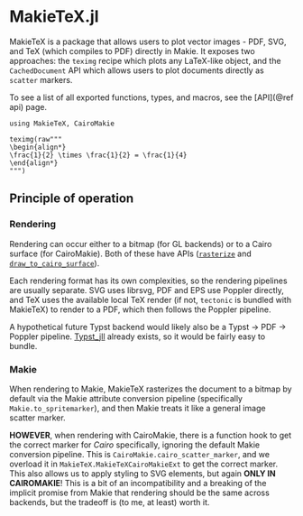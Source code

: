 # MakieTeX.jl

MakieTeX is a package that allows users to plot vector images - PDF, SVG, and TeX (which compiles to PDF) directly in Makie.  It exposes two approaches: the `teximg` recipe which plots any LaTeX-like object, and the `CachedDocument` API which allows users to plot documents directly as `scatter` markers.

To see a list of all exported functions, types, and macros, see the [API](@ref api) page.

```@example LTeX
using MakieTeX, CairoMakie

teximg(raw"""
\begin{align*}
\frac{1}{2} \times \frac{1}{2} = \frac{1}{4}
\end{align*}
""")
```


## Principle of operation

### Rendering

Rendering can occur either to a bitmap (for GL backends) or to a Cairo surface (for CairoMakie).  Both of these have APIs ([`rasterize`](@ref) and [`draw_to_cairo_surface`](@ref)).

Each rendering format has its own complexities, so the rendering pipelines are usually separate.  SVG uses librsvg, PDF and EPS use Poppler directly, and TeX uses the available local TeX render (if not, `tectonic` is bundled with MakieTeX) to render to a PDF, which then follows the Poppler pipeline. 

A hypothetical future Typst backend would likely also be a Typst -> PDF -> Poppler pipeline.  [Typst_jll](https://github.com/JuliaBinaryWrappers/Typst_jll.jl) already exists, so it would be fairly easy to bundle.

### Makie

When rendering to Makie, MakieTeX rasterizes the document to a bitmap by default via the Makie attribute conversion pipeline (specifically `Makie.to_spritemarker`), and then Makie treats it like a general image scatter marker.

**HOWEVER**, when rendering with CairoMakie, there is a function hook to get the correct marker for *Cairo* specifically, ignoring the default Makie conversion pipeline.  This is `CairoMakie.cairo_scatter_marker`, and we overload it in `MakieTeX.MakieTeXCairoMakieExt` to get the correct marker.  This also allows us to apply styling to SVG elements, but again **ONLY IN CAIROMAKIE**!  This is a bit of an incompatibility and a breaking of the implicit promise from Makie that rendering should be the same across backends, but the tradeoff is (to me, at least) worth it.